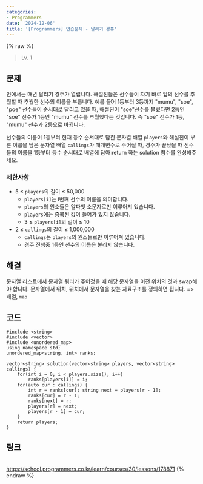 ```yaml
---
categories:
- Programmers
date: '2024-12-06'
title: '[Programmers] 연습문제 - 달리기 경주'
---
```


{% raw %}
> Lv. 1<br>

## 문제
얀에서는 매년 달리기 경주가 열립니다. 해설진들은 선수들이 자기 바로 앞의 선수를 추월할 때 추월한 선수의 이름을 부릅니다. 예를 들어 1등부터 3등까지 "mumu", "soe", "poe" 선수들이 순서대로 달리고 있을 때, 해설진이 "soe"선수를 불렀다면 2등인 "soe" 선수가 1등인 "mumu" 선수를 추월했다는 것입니다. 즉 "soe" 선수가 1등, "mumu" 선수가 2등으로 바뀝니다.

선수들의 이름이 1등부터 현재 등수 순서대로 담긴 문자열 배열  `players`와 해설진이 부른 이름을 담은 문자열 배열  `callings`가 매개변수로 주어질 때, 경주가 끝났을 때 선수들의 이름을 1등부터 등수 순서대로 배열에 담아 return 하는 solution 함수를 완성해주세요.

### 제한사항
-   5 ≤  `players`의 길이 ≤ 50,000
    -   `players[i]`는 i번째 선수의 이름을 의미합니다.
    -   `players`의 원소들은 알파벳 소문자로만 이루어져 있습니다.
    -   `players`에는 중복된 값이 들어가 있지 않습니다.
    -   3 ≤  `players[i]`의 길이 ≤ 10
-   2 ≤  `callings`의 길이 ≤ 1,000,000
    -   `callings`는  `players`의 원소들로만 이루어져 있습니다.
    -   경주 진행중 1등인 선수의 이름은 불리지 않습니다.

## 해결
문자열 리스트에서 문자열 쿼리가 주어졌을 때 해당 문자열을 이전 위치의 것과 swap해야 합니다. 문자열에서 위치, 위치에서 문자열을 찾는 자료구조를 정의하면 됩니다. => 배열, `map`

## 코드
```
#include <string>
#include <vector>
#include <unordered_map>
using namespace std;
unordered_map<string, int> ranks;

vector<string> solution(vector<string> players, vector<string> callings) {
    for(int i = 0; i < players.size(); i++)
        ranks[players[i]] = i;
    for(auto cur : callings) {
        int r = ranks[cur]; string next = players[r - 1];
        ranks[cur] = r - 1;
        ranks[next] = r;
        players[r] = next;
        players[r - 1] = cur;
    }
    return players;
}
```

## 링크
<br>https://school.programmers.co.kr/learn/courses/30/lessons/178871
{% endraw %}